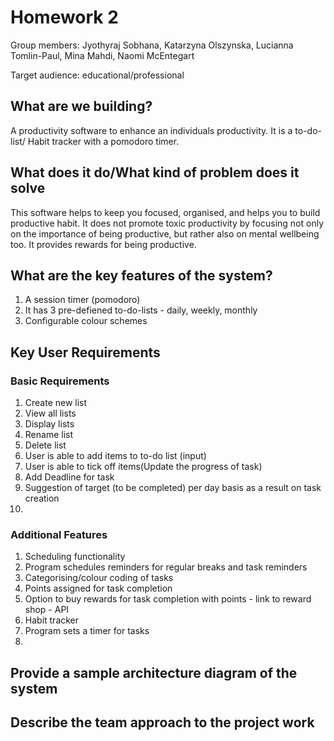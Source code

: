 # Homework 2
Group members: Jyothyraj Sobhana, Katarzyna Olszynska, Lucianna Tomlin-Paul, Mina Mahdi, Naomi McEntegart

Target audience: educational/professional 

## What are we building?
A productivity software to enhance an individuals productivity. It is a to-do-list/ Habit tracker with a pomodoro timer. 


## What does it do/What kind of problem does it solve
This software helps to keep you focused, organised, and helps you to build productive habit. 
It does not promote toxic productivity by focusing not only on the importance of being productive, but rather also on mental wellbeing too.
It provides rewards for being productive.



## What are the key features of the system?
1. A session timer (pomodoro)
2. It has 3 pre-defiened to-do-lists - daily, weekly, monthly 
3. Configurable colour schemes 



## Key User Requirements
### Basic Requirements
1. Create new list
2. View all lists
3. Display lists
4. Rename list
5. Delete list
6. User is able to add items to to-do list (input)
7. User is able to tick off items(Update the progress of task)
8. Add Deadline for task
9. Suggestion of target (to be completed) per day basis as a result on task creation
10. 

### Additional Features
1. Scheduling functionality
2. Program schedules reminders for regular breaks and task reminders
3. Categorising/colour coding of tasks
4. Points assigned for task completion 
5. Option to buy rewards for task completion with points - link to reward shop - API
6. Habit tracker  
7. Program sets a timer for tasks
8. 

## Provide a sample architecture diagram of the system




## Describe the team approach to the project work


